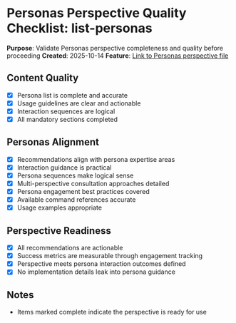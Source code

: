 # Personas Perspective Quality Checklist: list-personas

**Purpose**: Validate Personas perspective completeness and quality before proceeding 
**Created**: 2025-10-14
**Feature**: [Link to Personas perspective file](../personas-perspective.md)

## Content Quality

- [x] Persona list is complete and accurate
- [x] Usage guidelines are clear and actionable
- [x] Interaction sequences are logical
- [x] All mandatory sections completed

## Personas Alignment

- [x] Recommendations align with persona expertise areas
- [x] Interaction guidance is practical
- [x] Persona sequences make logical sense
- [x] Multi-perspective consultation approaches detailed
- [x] Persona engagement best practices covered
- [x] Available command references accurate
- [x] Usage examples appropriate

## Perspective Readiness

- [x] All recommendations are actionable
- [x] Success metrics are measurable through engagement tracking
- [x] Perspective meets persona interaction outcomes defined
- [x] No implementation details leak into persona guidance

## Notes

- Items marked complete indicate the perspective is ready for use